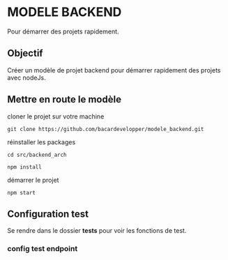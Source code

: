 # MODELE BACKEND

Pour démarrer des projets rapidement.

## Objectif

Créer un modèle de projet backend pour démarrer rapidement des projets avec nodeJs.

## Mettre en route le modèle

cloner le projet sur votre machine

```
git clone https://github.com/bacardevelopper/modele_backend.git
```

réinstaller les packages

```
cd src/backend_arch
```

```
npm install
```

démarrer le projet

```
npm start
```

## Configuration test
Se rendre dans le dossier __tests__ pour voir les fonctions de test.
### config test endpoint

